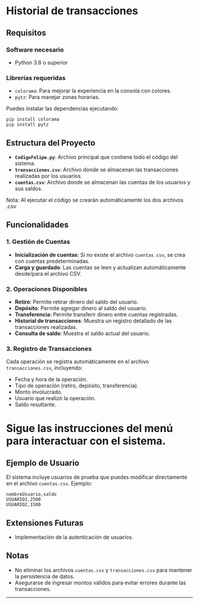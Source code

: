 # Historial de transacciones
## Requisitos

### Software necesario
- Python 3.8 o superior

### Librerías requeridas
- `colorama`: Para mejorar la experiencia en la consola con colores.
- `pytz`: Para manejar zonas horarias.

Puedes instalar las dependencias ejecutando:
```
pip install colorama
pip install pytz
```

## Estructura del Proyecto

- **`CodigoFelipe.py`**: Archivo principal que contiene todo el código del sistema.
- **`transacciones.csv`**: Archivo donde se almacenan las transacciones realizadas por los usuarios.
- **`cuentas.csv`**: Archivo donde se almacenan las cuentas de los usuarios y sus saldos.

Nota: Al ejecutar el código se crearán automáticamente los dos archivos .csv

## Funcionalidades

### 1. Gestión de Cuentas
- **Inicialización de cuentas**: Si no existe el archivo `cuentas.csv`, se crea con cuentas predeterminadas.
- **Carga y guardado**: Las cuentas se leen y actualizan automáticamente desde/para el archivo CSV.

### 2. Operaciones Disponibles
- **Retiro**: Permite retirar dinero del saldo del usuario.
- **Depósito**: Permite agregar dinero al saldo del usuario.
- **Transferencia**: Permite transferir dinero entre cuentas registradas.
- **Historial de transacciones**: Muestra un registro detallado de las transacciones realizadas.
- **Consulta de saldo**: Muestra el saldo actual del usuario.

### 3. Registro de Transacciones
Cada operación se registra automáticamente en el archivo `transacciones.csv`, incluyendo:
- Fecha y hora de la operación.
- Tipo de operación (retiro, depósito, transferencia).
- Monto involucrado.
- Usuario que realizó la operación.
- Saldo resultante.

# Sigue las instrucciones del menú para interactuar con el sistema.

## Ejemplo de Usuario

El sistema incluye usuarios de prueba que puedes modificar directamente en el archivo `cuentas.csv`. Ejemplo:
```
nombreUsuario,saldo
USUARIO1,2500
USUARIO2,1500
```

## Extensiones Futuras
- Implementación de la autenticación de usuarios.

## Notas
- No eliminar los archivos `cuentas.csv` y `transacciones.csv` para mantener la persistencia de datos.
- Asegurarse de ingresar montos válidos para evitar errores durante las transacciones.

---
